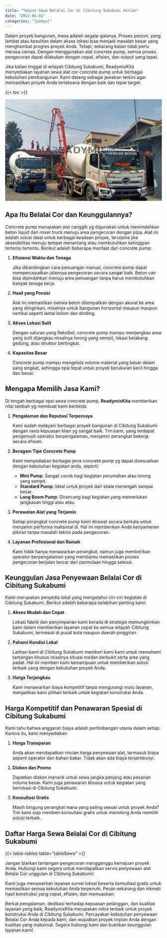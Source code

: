 ```yaml
---
title: "Tempat Sewa Belalai Cor di Cibitung Sukabumi Harian"
date: "2023-05-03"
categories: "[pompa]"
---
```


Dalam proyek bangunan, masa adalah segala-galanya. Proses pencor,  yang lambat atau kesulitan dalam akses lokasi bisa menjadi masalah besar yang menghambat progres proyek Anda. Tetapi, sekarang kalian tidak perlu merasa cemas. Dengan menggunakan alat concrete pump, semua proses pengecoran dapat dilakukan dengan cepat, efisien, dan output yang tepat.

Jika kalian tinggal di wilayah Cibitung Sukabumi, ReadymixKita menyediakan layanan sewa alat cor concrete pump untuk berbagai kebutuhan pembangunan. Kami datang sebagai jawaban terkini agar memastikan proyek Anda terlaksana dengan baik dan tepat target.

{{< toc >}}

![Tempat Sewa Belalai Cor di Cibitung Sukabumi Harian](/images/pompa/sewa-pompa-20.jpg)

## Apa Itu Belalai Cor dan Keunggulannya?

Concrete pump merupakan alat canggih yg digunakan untuk memindahkan beton liquid dari mixer truck menuju area pengecoran dengan pipa. Alat ini adalah solusi ideal untuk berbagai keadaan proyek, terutama jika aksesibilitas menuju tempat menantang atau membutuhkan ketinggian tertentu tertentu. Berikut adalah beberapa manfaat dari concrete pump:

1. **Efisiensi Waktu dan Tenaga**

   Jika dibandingkan cara penuangan manual, concrete pump dapat mempercepatkan jalannya pengecoran secara sangat baik. Beton cair bisa dipindahkan menuju area penuangan tanpa harus membutuhkan banyak tenaga kerja.

2. **Hasil yang Presisi**

   Alat ini memastikan bahwa beton ditempatkan dengan akurat ke area yang diinginkan, misalnya untuk bangunan horizontal maupun maupun vertikal seperti lantai kolom dan dinding.

3. **Akses Lokasi Sulit**

   Dengan saluran yang fleksibel, concrete pump mampu menjangkau area yang sulit dijangkau misalnya lorong yang sempit, lokasi belakang gedung, atau struktur bertingkat.

4. **Kapasitas Besar**

   Concrete pump mampu mengelola volume material yang besar dalam yang singkat, sehingga opsi tepat untuk proyek berukuran kecil hingga dan besar.

## Mengapa Memilih Jasa Kami?

Di tengah berbagai opsi sewa concrete pump, **ReadymixKita** memberikan nilai tambah yg membuat kami berbeda:

1. **Pengalaman dan Reputasi Terpercaya**

   Kami sudah melayani berbagai proyek bangunan di Cibitung Sukabumi dengan rasio kepuasan klien yg sangat baik. Tim kami, yang terdapat pengemudi operator berpengalaman, menjamin perangkat bekerja secara efisien.

2. **Beragam Tipe Concrete Pump**

   Kami menyediakan berbagai jenis concrete pump yg dapat disesuaikan dengan kebutuhan kegiatan anda, seperti:
   - **Mini Pump**: Sangat cocok bagi kegiatan perumahan atau lorong yang sempit.
   - **Standard Pump**: Ideal untuk proyek dari skala menengah sampai besar.
   - **Long Boom Pump**: Dirancang bagi kegiatan yang memerlukan jangkauan tinggi atau atau.

3. **Perawatan Alat yang Terjamin**

   Setiap perangkat concrete pump kami dirawat secara berkala untuk menjamin performa maksimal di. Hal ini memberikan Anda kenyamanan pikiran tanpa masalah teknis pada pengecoran.

4. **Layanan Profesional dan Ramah**

   Kami tidak hanya menawarkan perangkat, namun juga memberikan operator berpengalaman yang membantu memastikan proses pengecoran berjalan lancar dari permulaan hingga selesai.

## Keunggulan Jasa Penyewaan Belalai Cor di Cibitung Sukabumi

Kami merupakan penyedia lokal yang mengetahui ciri-ciri kegiatan di Cibitung Sukabumi. Berikut adalah beberapa kelebihan penting kami:

1. **Akses Mudah dan Cepat**

   Lokasi fabrik dan penyimpanan kami berada di strategis memungkinkan kami dalam memberikan layanan cepat ke semua wilayah Cibitung Sukabumi, termasuk di pusat kota maupun daerah pinggiran.

2. **Pahami Kondisi Lokal**

   Latihan kami di Cibitung Sukabumi memberi kami kami untuk memahami tantangan khusus misalnya situasi medan berbukit serta area yang padat. Hal ini memberi kami kemampuan untuk memberikan solusi terbaik yang dengan kebutuhan proyek Anda.

3. **Harga Terjangkau**

   Kami menawarkan biaya kompetitif tanpa mengurangi mutu layanan, menjadikan kami pilihan terbaik untuk kegiatan konstruksi Anda.

## Harga Kompetitif dan Penawaran Spesial di Cibitung Sukabumi

Kami tahu bahwa anggaran biaya adalah pertimbangan utama dalam setiap. Karena itu, kami menyediakan:

1. **Harga Transparan**

   Anda akan mendapatkan rincian harga penyewaan alat, termasuk biaya seperti operator dan bahan bakar. Tidak akan ada biaya tersembunyi.

2. **Diskon dan Promo**

   Dapatkan diskon menarik untuk sewa jangka panjang atau pesanan volume besar. Kami juga penawaran khusus untuk kegiatan yang berlokasi di Cibitung Sukabumi.

3. **Konsultasi Gratis**

   Masih bingung perangkat mana yang paling sesuai untuk proyek Anda? Tim kami siap memberi konsultasi gratis untuk menolong Anda memilih solusi terbaik.

## Daftar Harga Sewa Belalai Cor di Cibitung Sukabumi

{{< table-tables table="tableSewa" >}}

Jangan biarkan tantangan pengecoran mengganggu kemajuan proyek Anda. Hubungi kami segera untuk mendapatkan servis penyewaan alat Belalai Cor unggulan di Cibitung Sukabumi!

Kami juga menawarkan layanan survei lokasi beserta konsultasi gratis untuk memastikan semua kebutuhan Anda terpenuhi. Pesan sekarang dan nikmati hasil konstruksi yang cepat, efisien, dan memuaskan.

Berkat pengalaman, dedikasi terhadap kepuasan pelanggan, dan kualitas layanan yang baik, ReadymixKita merupakan mitra terbaik untuk proyek konstruksi Anda di Cibitung Sukabumi. Percayakan kebutuhan penyewaan Belalai Cor Anda kepada kami, dan wujudkan proyek impian Anda dengan kualitas yang maksimal. Segera hubungi kami dan buktikan keunggulan layanan kami!